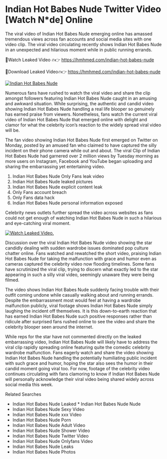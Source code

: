 ﻿# Indian Hot Babes Nude Twitter Video [Watch N*de] Online

The viral video of ﻿Indian Hot Babes Nude emerging online has amassed tremendous views across fan accounts and social media sites with one video clip. The viral video circulating recently shows ﻿Indian Hot Babes Nude in an unexpected and hilarious moment while in public running errands. 

🔴Watch Leaked Video 🔥👉  https://hmhmed.com/indian-hot-babes-nude 

🔴Download Leaked Video🔥👉  https://hmhmed.com/indian-hot-babes-nude 

[![Indian Hot Babes Nude](https://i.imgur.com/dJHk4Zq.gif)](https://hmhmed.com/indian-hot-babes-nude)

Numerous fans have rushed to watch the viral video and share the clip amongst followers featuring ﻿Indian Hot Babes Nude caught in an amusing and awkward situation. While surprising, the authentic and candid video showing ﻿Indian Hot Babes Nude handling a real life blooper so genuinely has earned praise from viewers. Nonetheless, fans watch the current viral video of ﻿Indian Hot Babes Nude that emerged online with delight and clamor for what the celebrity icon’s reaction to the widely spread viral video will be.

The fan video showing ﻿Indian Hot Babes Nude first emerged on Twitter on Monday, posted by an amused fan who claimed to have captured the silly incident on their phone camera while out and about. The viral Clip of ﻿Indian Hot Babes Nude had garnered over 2 million views by Tuesday morning as more users on Instagram, Facebook and YouTube began uploading and sharing the embarrassing yet entertaining video. 

1. ﻿Indian Hot Babes Nude Only Fans leak video
2. ﻿Indian Hot Babes Nude leaked pictures
3. ﻿Indian Hot Babes Nude explicit content leak
4. Only Fans account breach
5. Only Fans data hack
6. ﻿Indian Hot Babes Nude personal information exposed

Celebrity news outlets further spread the video across websites as fans could not get enough of watching ﻿Indian Hot Babes Nude in such a hilarious and eye-catching viral moment. 

[![Watch Leaked Video.](https://miro.medium.com/v2/resize:fit:828/format:webp/1*cilzJN44JGOrTw9NJCrNHA.gif "Watch Leaked Video")](https://hmhmed.com/indian-hot-babes-nude)

Discussion over the viral ﻿Indian Hot Babes Nude video showing the star candidly dealing with sudden wardrobe issues dominated pop culture chatter online. Fans watched and rewatched the short video, praising ﻿Indian Hot Babes Nude for taking the malfunction with grace and humor even as cameras captured the celebrity video now flooding timelines. Some fans have scrutinized the viral clip, trying to discern what exactly led to the star appearing in such a silly viral video, seemingly unaware they were being filmed.

The video shows ﻿Indian Hot Babes Nude suddenly facing trouble with their outfit coming undone while casually walking about and running errands. Despite the embarrassment most would feel at having a wardrobe malfunction publicly, viral footage shows ﻿Indian Hot Babes Nude simply laughing the incident off themselves. It is this down-to-earth reaction that has earned ﻿Indian Hot Babes Nude such positive responses rather than ridicule after surprised fans rushed online to see the video and share the celebrity blooper seen around the internet.  

While reps for the star have not commented directly on the leaked embarrassing video, ﻿Indian Hot Babes Nude will likely have to address the viral clip rapidly spreading online featuring quite the comedic celebrity wardrobe malfunction. Fans eagerly watch and share the video showing ﻿Indian Hot Babes Nude handling the potentially humiliating public incident with such grace and humor, hoping the star also sees the humor in their candid moment going viral too. For now, footage of the celebrity video continues circulating with fans clamoring to know if ﻿Indian Hot Babes Nude will personally acknowledge their viral video being shared widely across social media this week.

Related Searches
* ﻿Indian Hot Babes Nude Leaked
﻿* Indian Hot Babes Nude Nude
* ﻿Indian Hot Babes Nude Sexy Video
* ﻿Indian Hot Babes Nude xxx Video
* ﻿Indian Hot Babes Nude Porn
* ﻿Indian Hot Babes Nude Adult Video
* ﻿Indian Hot Babes Nude Shower Video
* ﻿Indian Hot Babes Nude Twitter Video
* ﻿Indian Hot Babes Nude Onlyfans Video
* ﻿Indian Hot Babes Nude Leaks
* ﻿Indian Hot Babes Nude Photos